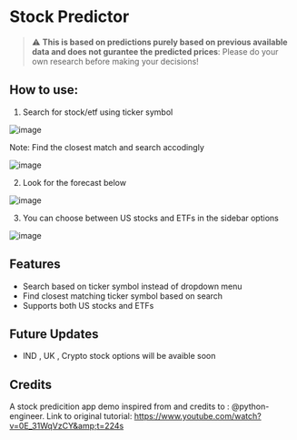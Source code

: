 # Stock Predictor
> :warning: **This is based on predictions purely based on previous available data and does not gurantee the predicted prices**: Please do your own research before making your decisions!

## How to use:
1. Search for stock/etf using ticker symbol

  ![image](https://i.ibb.co/555RwHL/tsla.png)

Note: Find the closest match and search accodingly

  ![image](https://i.ibb.co/fSNW86F/select.png)

2. Look for the forecast below

  ![image](https://i.ibb.co/M8S7xMq/options.png)

3. You can choose between US stocks and ETFs in the sidebar options

  ![image](https://i.ibb.co/f9q2QWg/forecast.png)

## Features
- Search based on ticker symbol instead of dropdown menu
- Find closest matching ticker symbol based on search
- Supports both US stocks and ETFs

## Future Updates
- IND , UK , Crypto stock options will be avaible soon

## Credits
A stock predicition app demo inspired from and credits to : @python-engineer. 
Link to original tutorial: https://www.youtube.com/watch?v=0E_31WqVzCY&amp;t=224s
